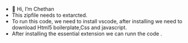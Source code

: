 - 👋 Hi, I’m  Chethan
- This zipfile needs to extarcted.
- To run this code, we need to install vscode, after installing we need to download Html5 boilerplate,Css and javascript.
- After installing the essential extension we can runn the code .

<!---
msdck7/msdck7 is a ✨ special ✨ repository because its `README.md` (this file) appears on your GitHub profile.
You can click the Preview link to take a look at your changes.
--->

